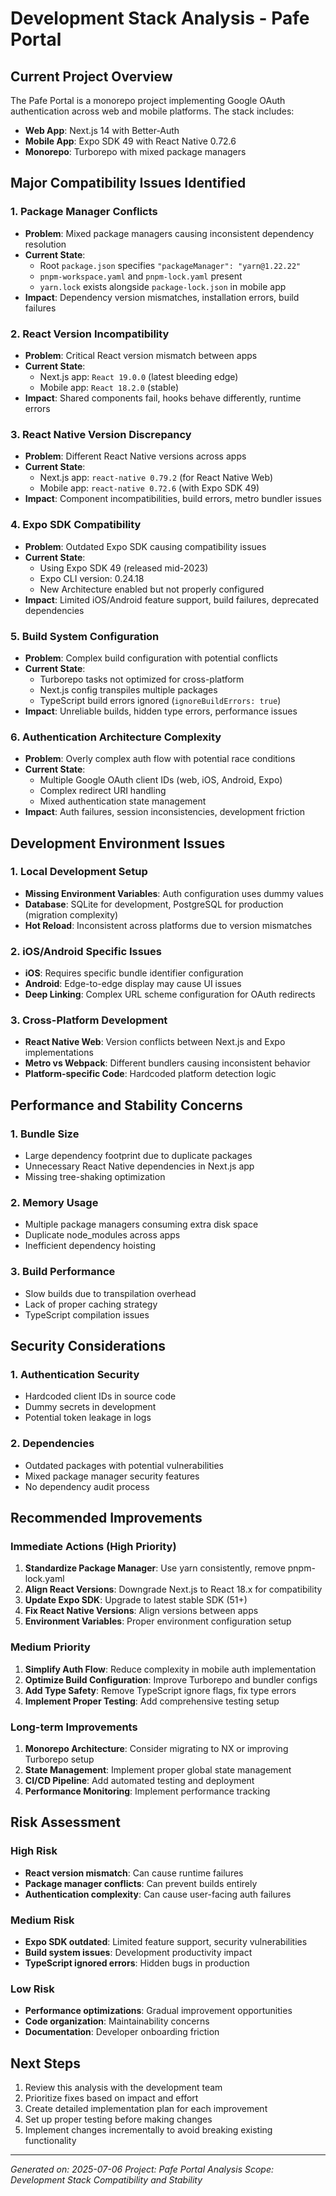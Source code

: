# Development Stack Analysis - Pafe Portal

## Current Project Overview

The Pafe Portal is a monorepo project implementing Google OAuth authentication across web and mobile platforms. The stack includes:

- **Web App**: Next.js 14 with Better-Auth
- **Mobile App**: Expo SDK 49 with React Native 0.72.6
- **Monorepo**: Turborepo with mixed package managers

## Major Compatibility Issues Identified

### 1. **Package Manager Conflicts**
- **Problem**: Mixed package managers causing inconsistent dependency resolution
- **Current State**: 
  - Root `package.json` specifies `"packageManager": "yarn@1.22.22"`
  - `pnpm-workspace.yaml` and `pnpm-lock.yaml` present
  - `yarn.lock` exists alongside `package-lock.json` in mobile app
- **Impact**: Dependency version mismatches, installation errors, build failures

### 2. **React Version Incompatibility**
- **Problem**: Critical React version mismatch between apps
- **Current State**:
  - Next.js app: `React 19.0.0` (latest bleeding edge)
  - Mobile app: `React 18.2.0` (stable)
- **Impact**: Shared components fail, hooks behave differently, runtime errors

### 3. **React Native Version Discrepancy**
- **Problem**: Different React Native versions across apps
- **Current State**:
  - Next.js app: `react-native 0.79.2` (for React Native Web)
  - Mobile app: `react-native 0.72.6` (with Expo SDK 49)
- **Impact**: Component incompatibilities, build errors, metro bundler issues

### 4. **Expo SDK Compatibility**
- **Problem**: Outdated Expo SDK causing compatibility issues
- **Current State**:
  - Using Expo SDK 49 (released mid-2023)
  - Expo CLI version: 0.24.18
  - New Architecture enabled but not properly configured
- **Impact**: Limited iOS/Android feature support, build failures, deprecated dependencies

### 5. **Build System Configuration**
- **Problem**: Complex build configuration with potential conflicts
- **Current State**:
  - Turborepo tasks not optimized for cross-platform
  - Next.js config transpiles multiple packages
  - TypeScript build errors ignored (`ignoreBuildErrors: true`)
- **Impact**: Unreliable builds, hidden type errors, performance issues

### 6. **Authentication Architecture Complexity**
- **Problem**: Overly complex auth flow with potential race conditions
- **Current State**:
  - Multiple Google OAuth client IDs (web, iOS, Android, Expo)
  - Complex redirect URI handling
  - Mixed authentication state management
- **Impact**: Auth failures, session inconsistencies, development friction

## Development Environment Issues

### 1. **Local Development Setup**
- **Missing Environment Variables**: Auth configuration uses dummy values
- **Database**: SQLite for development, PostgreSQL for production (migration complexity)
- **Hot Reload**: Inconsistent across platforms due to version mismatches

### 2. **iOS/Android Specific Issues**
- **iOS**: Requires specific bundle identifier configuration
- **Android**: Edge-to-edge display may cause UI issues
- **Deep Linking**: Complex URL scheme configuration for OAuth redirects

### 3. **Cross-Platform Development**
- **React Native Web**: Version conflicts between Next.js and Expo implementations
- **Metro vs Webpack**: Different bundlers causing inconsistent behavior
- **Platform-specific Code**: Hardcoded platform detection logic

## Performance and Stability Concerns

### 1. **Bundle Size**
- Large dependency footprint due to duplicate packages
- Unnecessary React Native dependencies in Next.js app
- Missing tree-shaking optimization

### 2. **Memory Usage**
- Multiple package managers consuming extra disk space
- Duplicate node_modules across apps
- Inefficient dependency hoisting

### 3. **Build Performance**
- Slow builds due to transpilation overhead
- Lack of proper caching strategy
- TypeScript compilation issues

## Security Considerations

### 1. **Authentication Security**
- Hardcoded client IDs in source code
- Dummy secrets in development
- Potential token leakage in logs

### 2. **Dependencies**
- Outdated packages with potential vulnerabilities
- Mixed package manager security features
- No dependency audit process

## Recommended Improvements

### Immediate Actions (High Priority)
1. **Standardize Package Manager**: Use yarn consistently, remove pnpm-lock.yaml
2. **Align React Versions**: Downgrade Next.js to React 18.x for compatibility
3. **Update Expo SDK**: Upgrade to latest stable SDK (51+)
4. **Fix React Native Versions**: Align versions between apps
5. **Environment Variables**: Proper environment configuration setup

### Medium Priority
1. **Simplify Auth Flow**: Reduce complexity in mobile auth implementation
2. **Optimize Build Configuration**: Improve Turborepo and bundler configs
3. **Add Type Safety**: Remove TypeScript ignore flags, fix type errors
4. **Implement Proper Testing**: Add comprehensive testing setup

### Long-term Improvements
1. **Monorepo Architecture**: Consider migrating to NX or improving Turborepo setup
2. **State Management**: Implement proper global state management
3. **CI/CD Pipeline**: Add automated testing and deployment
4. **Performance Monitoring**: Implement performance tracking

## Risk Assessment

### High Risk
- **React version mismatch**: Can cause runtime failures
- **Package manager conflicts**: Can prevent builds entirely
- **Authentication complexity**: Can cause user-facing auth failures

### Medium Risk
- **Expo SDK outdated**: Limited feature support, security vulnerabilities
- **Build system issues**: Development productivity impact
- **TypeScript ignored errors**: Hidden bugs in production

### Low Risk
- **Performance optimizations**: Gradual improvement opportunities
- **Code organization**: Maintainability concerns
- **Documentation**: Developer onboarding friction

## Next Steps

1. Review this analysis with the development team
2. Prioritize fixes based on impact and effort
3. Create detailed implementation plan for each improvement
4. Set up proper testing before making changes
5. Implement changes incrementally to avoid breaking existing functionality

---

*Generated on: 2025-07-06*
*Project: Pafe Portal*
*Analysis Scope: Development Stack Compatibility and Stability*